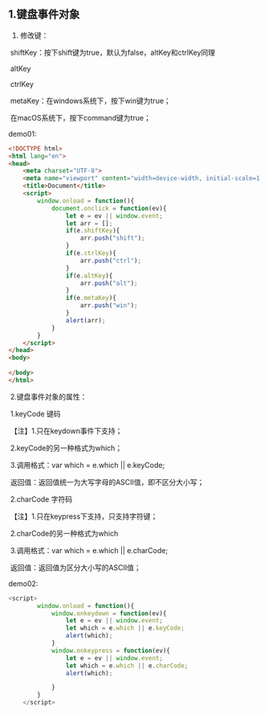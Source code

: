 ## 1.键盘事件对象

1. 修改键：

​	shiftKey：按下shift键为true，默认为false，altKey和ctrlKey同理

​	altKey

​	ctrlKey

​	metaKey：在windows系统下，按下win键为true；

​			    在macOS系统下，按下command键为true；

demo01:

```html
<!DOCTYPE html>
<html lang="en">
<head>
    <meta charset="UTF-8">
    <meta name="viewport" content="width=device-width, initial-scale=1.0">
    <title>Document</title>
    <script>
        window.onload = function(){
            document.onclick = function(ev){
                let e = ev || window.event;
                let arr = [];
                if(e.shiftKey){
                    arr.push("shift");
                }
                if(e.ctrlKey){
                    arr.push("ctrl");
                }
                if(e.altKey){
                    arr.push("alt");
                }
                if(e.metaKey){
                    arr.push("win");
                }
                alert(arr);
            }
        }
    </script>
</head>
<body>
    
</body>
</html>
```

​     2.键盘事件对象的属性：

​	  1.keyCode 键码

​	  【注】1.只在keydown事件下支持；

​		      2.keyCode的另一种格式为which；

​		      3.调用格式：var which = e.which || e.keyCode;

​		返回值：返回值统一为大写字母的ASCII值，即不区分大小写；

​	    2.charCode 字符码

​	    【注】1.只在keypress下支持，只支持字符键；

​			2.charCode的另一种格式为which

​			3.调用格式：var which = e.which || e.charCode;

​		 返回值：返回值为区分大小写的ASCII值；

demo02:

```javascript
<script>
        window.onload = function(){
            window.onkeydown = function(ev){
                let e = ev || window.event;
                let which = e.which || e.keyCode;
                alert(which);
            }
            window.onkeypress = function(ev){
                let e = ev || window.event;
                let which = e.which || e.charCode;
                alert(which);

            }
        }
    </script>
```

